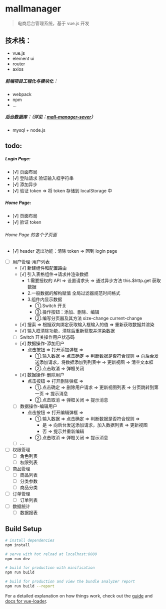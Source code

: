 # mallmanager

> 电商后台管理系统，基于 vue.js 开发

## 技术栈：

- vue.js
- element ui
- router
- axios

##### 前端项目工程化与模块化：

- webpack
- npm
- ...

##### 后台数据库：（详见：[mall-manager-sever](https://github.com/chloeeee72/mall-manager-sever)）

- mysql + node.js

## todo:

##### Login Page:

- [√] 页面布局
- [√] 登陆请求 验证输入框字符串
- [√] 添加异步
- [√] 验证 token => 将 token 存储到 localStorage 中

##### Home Page:

- [√] 页面布局
- [√] 验证 token

###### Home Page 的各个子页面

- [√] header 退出功能：清除 token => 回到 login page
- [ ] 用户管理-用户列表
  - [√] 新建组件和配置路由
  - [√] 引入表格组件->请求并渲染数据
    - 1.需要授权的 API => 设置请求头 => 通过异步方法 this.\$http.get 获取数据
    - 2.一般数据的解构赋值 全局过滤器规范时间格式
    - 3.组件内显示数据
      - ①.Switch 开关
      - ③.操作按钮：添加、删除、编辑
      - ②.编写分页器及其方法 size-change current-change
  - [√] 搜索 => 根据双向绑定获取输入框输入的值 => 重新获取数据并渲染
  - [√] 输入框清除功能，清除后重新获取并渲染数据
  - [ ] Switch 开关操作用户状态码
  - [√] 数据操作-添加用户
    - 点击按钮 => 打开添加弹框 =>
      - ①.输入数据 => 点击确定 => 判断数据是否符合规则 => 向后台发送添加请求，将数据添加到列表中 => 更新视图 => 清空文本框
      - ②.点击取消 => 弹框关闭
  - [√] 数据操作-删除用户
    - 点击按钮 => 打开删除弹框 =>
      - ①.点击确定 => 删除用户请求 => 更新视图列表 => 分页跳转到第一页 => 提示消息
      - ②.点击取消 => 弹框关闭 => 提示消息
  - [ ] 数据操作-编辑用户
    - 点击按钮 => 打开编辑弹框 =>
      - ①.输入数据 => 点击确定 => 判断数据是否符合规则 =>
        - 是 => 向后台发送添加请求，加入数据列表 => 更新视图
        - 否 => 提示并重新编辑
      - ②.点击取消 => 弹框关闭 => 提示消息
  - [ ] ...
- [ ] 权限管理
  - [ ] 角色列表
  - [ ] 权限列表
- [ ] 商品管理
  - [ ] 商品列表
  - [ ] 分类参数
  - [ ] 商品分类
- [ ] 订单管理
  - [ ] 订单列表
- [ ] 数据统计
  - [ ] 数据报表

## Build Setup

```bash
# install dependencies
npm install

# serve with hot reload at localhost:8080
npm run dev

# build for production with minification
npm run build

# build for production and view the bundle analyzer report
npm run build --report
```

For a detailed explanation on how things work, check out the [guide](http://vuejs-templates.github.io/webpack/) and [docs for vue-loader](http://vuejs.github.io/vue-loader).
